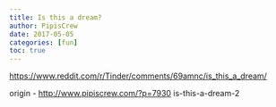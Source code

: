 ```yaml
---
title: Is this a dream?
author: PipisCrew
date: 2017-05-05
categories: [fun]
toc: true
---
```


https://www.reddit.com/r/Tinder/comments/69amnc/is_this_a_dream/

origin - http://www.pipiscrew.com/?p=7930 is-this-a-dream-2